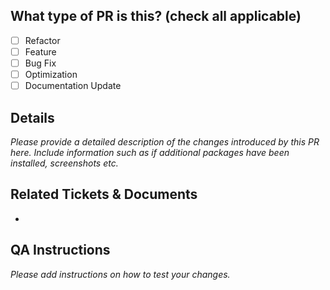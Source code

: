 ## What type of PR is this? (check all applicable)

- [ ] Refactor
- [ ] Feature
- [ ] Bug Fix
- [ ] Optimization
- [ ] Documentation Update

## Details
_Please provide a detailed description of the changes introduced by this PR here. Include information such as if additional packages have been installed, screenshots etc._

## Related Tickets & Documents

-

## QA Instructions
_Please add instructions on how to test your changes._
